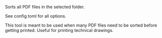Sorts all PDF files in the selected folder.

See config.toml for all options.

This tool is meant to be used when many PDF files need to be sorted before getting printed. Useful for printing technical drawings.
